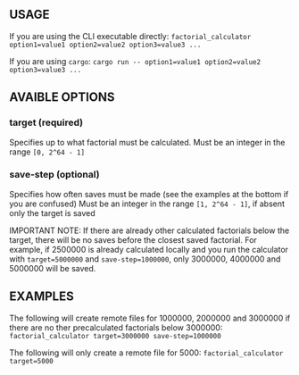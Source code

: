 
## USAGE

If you are using the CLI executable directly:
`factorial_calculator option1=value1 option2=value2 option3=value3 ...`

If you are using `cargo`:
`cargo run -- option1=value1 option2=value2 option3=value3 ...`

## AVAIBLE OPTIONS

### target (required)
Specifies up to what factorial must be calculated.
Must be an integer in the range `[0, 2^64 - 1]`

### save-step (optional)
Specifies how often saves must be made (see the examples at the bottom if you are confused)
Must be an integer in the range `[1, 2^64 - 1]`, if absent only the target is saved

IMPORTANT NOTE:
If there are already other calculated factorials below the target, there will be no saves before the closest saved factorial.
For example, if 2500000 is already calculated locally and you run the calculator with ```target=5000000``` and ```save-step=1000000```,
only 3000000, 4000000 and 5000000 will be saved.

## EXAMPLES

The following will create remote files for 1000000, 2000000 and 3000000 if there are no ther precalculated factorials below 3000000:
`factorial_calculator target=3000000 save-step=1000000`

The following will only create a remote file for 5000:
`factorial_calculator target=5000`
